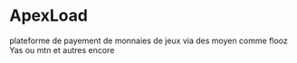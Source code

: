 # ApexLoad
plateforme de payement de monnaies de jeux via des moyen comme flooz Yas ou mtn  et autres encore
